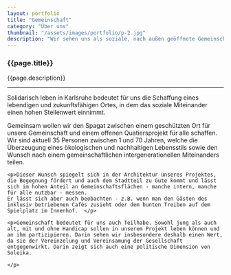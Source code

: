 ```yaml
---
layout: portfolio
title: "Gemeinschaft"
category: "Über uns"
thumbnail: "/assets/images/portfolio/p-2.jpg"
description: "Wir sehen uns als soziale, nach außen geöffnete Gemeinschaft in einer aktiven Nachbarschaft. Integration ins Quartier, gemeinsames soziales, politisches und gesellschaftliches Engagement sind unser Ziel. "
---
```

<div class="col-lg-8 text-center">
	<h3 class="mb-5 mt-2">{{page.title}}</h3>
	<p>{{page.description}}</p>

<hr class="my-5">

<!--div class="col-lg-12 mt-5">
	<div class="carousel slide" id="single-slide">
		<div class="carousel-inner">
			<div class="carousel-item active">
				<img src="/assets/images/portfolio/portfolio-single.jpg" alt="" class="img-fluid">
			</div>
			<div class="carousel-item">
				<img src="/assets/images/blog/blog-single.jpg" alt="" class="img-fluid">
			</div>
			<div class="carousel-item">
				<img src="/assets/images/portfolio/portfolio-single.jpg" alt="" class="img-fluid">
			</div>
		</div>
		 <div class="text-center mt-4">
		 	<a class="control-prev" href="#single-slide" role="button" data-slide="prev">
			    <span class="fa fa-long-arrow-alt-left" aria-hidden="true"></span>
			  </a>
			  <a class="control-next" href="#single-slide" role="button" data-slide="next">
			    <span class="fa fa-long-arrow-alt-right" aria-hidden="true"></span>
			  </a>
		 </div>
	</div>
</div-->
<div class="col-lg-8 text-center mt-5">
	<p>Solidarisch leben in Karlsruhe bedeutet für uns die Schaffung eines lebendigen und zukunftsfähigen Ortes, in dem das soziale Miteinander einen hohen Stellenwert einnimmt. </p>
	<p>Gemeinsam wollen wir den Spagat zwischen einem geschützten Ort für unsere Gemeinschaft und einem offenen Quatiersprojekt für alle schaffen. Wir sind aktuell 35 Personen zwischen 1 und 70 Jahren, welche die Überzeugung eines ökologischen und nachhaltigen Lebensstils sowie den Wunsch nach einem gemeinschaftlichen intergenerationellen Miteinanders teilen.  </p>

	<p>Dieser Wunsch spiegelt sich in der Architektur unseres Projektes, die Begegnung fördert und auch dem Stadtteil zu Gute kommt und lässt sich im hohen Anteil an Gemeinschaftsflächen - manche intern, manche für alle nutzbar - messen.
	Er lässt sich aber auch beobachten - z.B. wenn man den Gästen des inklusiv betriebenen Cafés zusieht oder dem bunten Treiben auf dem Spielplatz im Innenhof.  </p>

	<p>Gemeinschaft bedeutet für uns auch Teilhabe. Sowohl jung als auch alt, mit und ohne Handicap sollen in unserem Projekt leben können und an ihm partizipieren. Darin sehen wir insbesondere deshalb einen Wert, da sie der Vereinzelung und Vereinsamung der Gesellschaft entgegenwirkt. Darin zeigt sich auch eine politische Dimension von Soleika.

	</p>
</div>			
